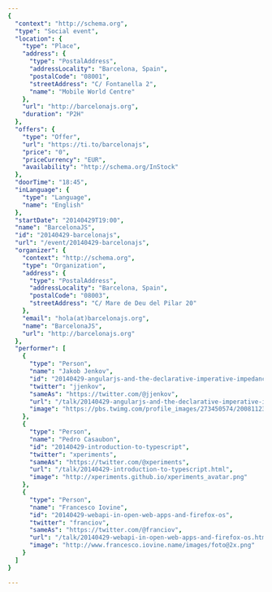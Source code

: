 ```yaml
---
{
  "context": "http://schema.org",
  "type": "Social event",
  "location": {
    "type": "Place",
    "address": {
      "type": "PostalAddress",
      "addressLocality": "Barcelona, Spain",
      "postalCode": "08001",
      "streetAddress": "C/ Fontanella 2",
      "name": "Mobile World Centre"
    },
    "url": "http://barcelonajs.org",
    "duration": "P2H"
  },
  "offers": {
    "type": "Offer",
    "url": "https://ti.to/barcelonajs",
    "price": "0",
    "priceCurrency": "EUR",
    "availability": "http://schema.org/InStock"
  },
  "doorTime": "18:45",
  "inLanguage": {
    "type": "Language",
    "name": "English"
  },
  "startDate": "20140429T19:00",
  "name": "BarcelonaJS",
  "id": "20140429-barcelonajs",
  "url": "/event/20140429-barcelonajs",
  "organizer": {
    "context": "http://schema.org",
    "type": "Organization",
    "address": {
      "type": "PostalAddress",
      "addressLocality": "Barcelona, Spain",
      "postalCode": "08003",
      "streetAddress": "C/ Mare de Deu del Pilar 20"
    },
    "email": "hola(at)barcelonajs.org",
    "name": "BarcelonaJS",
    "url": "http://barcelonajs.org"
  },
  "performer": [
    {
      "type": "Person",
      "name": "Jakob Jenkov",
      "id": "20140429-angularjs-and-the-declarative-imperative-impedance-mismatch",
      "twitter": "jjenkov",
      "sameAs": "https://twitter.com/@jjenkov",
      "url": "/talk/20140429-angularjs-and-the-declarative-imperative-impedance-mismatch.html",
      "image": "https://pbs.twimg.com/profile_images/273450574/20081123-20081123-3E1W7902-small-portrait.jpg"
    },
    {
      "type": "Person",
      "name": "Pedro Casaubon",
      "id": "20140429-introduction-to-typescript",
      "twitter": "xperiments",
      "sameAs": "https://twitter.com/@xperiments",
      "url": "/talk/20140429-introduction-to-typescript.html",
      "image": "http://xperiments.github.io/xperiments_avatar.png"
    },
    {
      "type": "Person",
      "name": "Francesco Iovine",
      "id": "20140429-webapi-in-open-web-apps-and-firefox-os",
      "twitter": "franciov",
      "sameAs": "https://twitter.com/@franciov",
      "url": "/talk/20140429-webapi-in-open-web-apps-and-firefox-os.html",
      "image": "http://www.francesco.iovine.name/images/foto@2x.png"
    }
  ]
}

---
```

